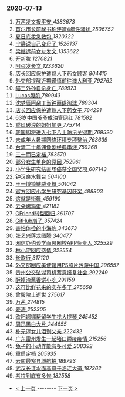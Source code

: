 ### 2020-07-13 
1. [ 万茜发文报平安 ](https://s.weibo.com/weibo?q=%23%E4%B8%87%E8%8C%9C%E5%8F%91%E6%96%87%E6%8A%A5%E5%B9%B3%E5%AE%89%23&Refer=top) *4383673*
1. [ 首尔市长前秘书称连遭4年性骚扰 ](https://s.weibo.com/weibo?q=%23%E9%A6%96%E5%B0%94%E5%B8%82%E9%95%BF%E5%89%8D%E7%A7%98%E4%B9%A6%E7%A7%B0%E8%BF%9E%E9%81%AD4%E5%B9%B4%E6%80%A7%E9%AA%9A%E6%89%B0%23&Refer=top) *2506752*
1. [ 夏日底妆急救包 ](https://s.weibo.com/weibo?q=%23%E5%A4%8F%E6%97%A5%E5%BA%95%E5%A6%86%E6%80%A5%E6%95%91%E5%8C%85%23&topic_ad=1&Refer=top) *1820322*
1. [ 宁静说自己变母了 ](https://s.weibo.com/weibo?q=%23%E5%AE%81%E9%9D%99%E8%AF%B4%E8%87%AA%E5%B7%B1%E5%8F%98%E6%AF%8D%E4%BA%86%23&Refer=top) *1526137*
1. [ 梁继远前女友发文 ](https://s.weibo.com/weibo?q=%23%E6%A2%81%E7%BB%A7%E8%BF%9C%E5%89%8D%E5%A5%B3%E5%8F%8B%E5%8F%91%E6%96%87%23&Refer=top) *1353622*
1. [ 开新妆 ](https://s.weibo.com/weibo?q=%23%E5%BC%80%E6%96%B0%E5%A6%86%23&topic_ad=1&Refer=top) *1270821*
1. [ 阿朵发长文 ](https://s.weibo.com/weibo?q=%23%E9%98%BF%E6%9C%B5%E5%8F%91%E9%95%BF%E6%96%87%23&Refer=top) *1233620*
1. [ 店长回应保护遭熟人下药女顾客 ](https://s.weibo.com/weibo?q=%23%E5%BA%97%E9%95%BF%E5%9B%9E%E5%BA%94%E4%BF%9D%E6%8A%A4%E9%81%AD%E7%86%9F%E4%BA%BA%E4%B8%8B%E8%8D%AF%E5%A5%B3%E9%A1%BE%E5%AE%A2%23&Refer=top) *804415*
1. [ 外交部提醒近期谨慎前往澳大利亚 ](https://s.weibo.com/weibo?q=%23%E5%A4%96%E4%BA%A4%E9%83%A8%E6%8F%90%E9%86%92%E8%BF%91%E6%9C%9F%E8%B0%A8%E6%85%8E%E5%89%8D%E5%BE%80%E6%BE%B3%E5%A4%A7%E5%88%A9%E4%BA%9A%23&Refer=top) *792762*
1. [ 猫王外孙自杀身亡 ](https://s.weibo.com/weibo?q=%23%E7%8C%AB%E7%8E%8B%E5%A4%96%E5%AD%99%E8%87%AA%E6%9D%80%E8%BA%AB%E4%BA%A1%23&Refer=top) *789973*
1. [ Lucas腹肌 ](https://s.weibo.com/weibo?q=%23Lucas%E8%85%B9%E8%82%8C%23&Refer=top) *789943*
1. [ 沈梦辰阿朵丁当钟丽缇淘汰 ](https://s.weibo.com/weibo?q=%23%E6%B2%88%E6%A2%A6%E8%BE%B0%E9%98%BF%E6%9C%B5%E4%B8%81%E5%BD%93%E9%92%9F%E4%B8%BD%E7%BC%87%E6%B7%98%E6%B1%B0%23&Refer=top) *789304*
1. [ 店长回应保护遭熟人下药女子 ](https://s.weibo.com/weibo?q=%23%E5%BA%97%E9%95%BF%E5%9B%9E%E5%BA%94%E4%BF%9D%E6%8A%A4%E9%81%AD%E7%86%9F%E4%BA%BA%E4%B8%8B%E8%8D%AF%E5%A5%B3%E5%AD%90%23&Refer=top) *784291*
1. [ 63岁中国爷爷成油管网红 ](https://s.weibo.com/weibo?q=%2363%E5%B2%81%E4%B8%AD%E5%9B%BD%E7%88%B7%E7%88%B7%E6%88%90%E6%B2%B9%E7%AE%A1%E7%BD%91%E7%BA%A2%23&Refer=top) *781582*
1. [ 乘风破浪的姐姐加更 ](https://s.weibo.com/weibo?q=%23%E4%B9%98%E9%A3%8E%E7%A0%B4%E6%B5%AA%E7%9A%84%E5%A7%90%E5%A7%90%E5%8A%A0%E6%9B%B4%23&Refer=top) *775714*
1. [ 我国即将进入七下八上防汛关键期 ](https://s.weibo.com/weibo?q=%23%E6%88%91%E5%9B%BD%E5%8D%B3%E5%B0%86%E8%BF%9B%E5%85%A5%E4%B8%83%E4%B8%8B%E5%85%AB%E4%B8%8A%E9%98%B2%E6%B1%9B%E5%85%B3%E9%94%AE%E6%9C%9F%23&Refer=top) *769520*
1. [ 未成年人暑期网络环境专项整治 ](https://s.weibo.com/weibo?q=%23%E6%9C%AA%E6%88%90%E5%B9%B4%E4%BA%BA%E6%9A%91%E6%9C%9F%E7%BD%91%E7%BB%9C%E7%8E%AF%E5%A2%83%E4%B8%93%E9%A1%B9%E6%95%B4%E6%B2%BB%23&Refer=top) *763639*
1. [ 台湾二十年偶像剧经典串烧 ](https://s.weibo.com/weibo?q=%23%E5%8F%B0%E6%B9%BE%E4%BA%8C%E5%8D%81%E5%B9%B4%E5%81%B6%E5%83%8F%E5%89%A7%E7%BB%8F%E5%85%B8%E4%B8%B2%E7%83%A7%23&Refer=top) *759268*
1. [ 三十而已定档 ](https://s.weibo.com/weibo?q=%23%E4%B8%89%E5%8D%81%E8%80%8C%E5%B7%B2%E5%AE%9A%E6%A1%A3%23&Refer=top) *753570*
1. [ 部分女生单身的原因 ](https://s.weibo.com/weibo?q=%23%E9%83%A8%E5%88%86%E5%A5%B3%E7%94%9F%E5%8D%95%E8%BA%AB%E7%9A%84%E5%8E%9F%E5%9B%A0%23&Refer=top) *752961*
1. [ 小学生研究结直肠癌获全国奖项 ](https://s.weibo.com/weibo?q=%23%E5%B0%8F%E5%AD%A6%E7%94%9F%E7%A0%94%E7%A9%B6%E7%BB%93%E7%9B%B4%E8%82%A0%E7%99%8C%E8%8E%B7%E5%85%A8%E5%9B%BD%E5%A5%96%E9%A1%B9%23&Refer=top) *607143*
1. [ 钟汉良水舞台 ](https://s.weibo.com/weibo?q=%23%E9%92%9F%E6%B1%89%E8%89%AF%E6%B0%B4%E8%88%9E%E5%8F%B0%23&Refer=top) *504100*
1. [ 王一博锁链威亚舞 ](https://s.weibo.com/weibo?q=%E7%8E%8B%E4%B8%80%E5%8D%9A%E9%94%81%E9%93%BE%E5%A8%81%E4%BA%9A%E8%88%9E&Refer=top) *501042*
1. [ 官方回应小学生研究基因获奖 ](https://s.weibo.com/weibo?q=%23%E5%AE%98%E6%96%B9%E5%9B%9E%E5%BA%94%E5%B0%8F%E5%AD%A6%E7%94%9F%E7%A0%94%E7%A9%B6%E5%9F%BA%E5%9B%A0%E8%8E%B7%E5%A5%96%23&Refer=top) *488803*
1. [ 这就是街舞 ](https://s.weibo.com/weibo?q=%E8%BF%99%E5%B0%B1%E6%98%AF%E8%A1%97%E8%88%9E&Refer=top) *459190*
1. [ 云朵烤鸡蛋 ](https://s.weibo.com/weibo?q=%E4%BA%91%E6%9C%B5%E7%83%A4%E9%B8%A1%E8%9B%8B&Refer=top) *421182*
1. [ GFriend转型回归 ](https://s.weibo.com/weibo?q=GFriend%E8%BD%AC%E5%9E%8B%E5%9B%9E%E5%BD%92&Refer=top) *361707*
1. [ GitHub崩了 ](https://s.weibo.com/weibo?q=%23GitHub%E5%B4%A9%E4%BA%86%23&Refer=top) *357424*
1. [ 害怕体检的小海豹 ](https://s.weibo.com/weibo?q=%23%E5%AE%B3%E6%80%95%E4%BD%93%E6%A3%80%E7%9A%84%E5%B0%8F%E6%B5%B7%E8%B1%B9%23&Refer=top) *343673*
1. [ 张艺兴莲龙图腾 ](https://s.weibo.com/weibo?q=%23%E5%BC%A0%E8%89%BA%E5%85%B4%E8%8E%B2%E9%BE%99%E5%9B%BE%E8%85%BE%23&Refer=top) *340477*
1. [ 网信办约谈学而思网校APP负责人 ](https://s.weibo.com/weibo?q=%E7%BD%91%E4%BF%A1%E5%8A%9E%E7%BA%A6%E8%B0%88%E5%AD%A6%E8%80%8C%E6%80%9D%E7%BD%91%E6%A0%A1APP%E8%B4%9F%E8%B4%A3%E4%BA%BA&Refer=top) *325529*
1. [ 林小宅回应恋情 ](https://s.weibo.com/weibo?q=%23%E6%9E%97%E5%B0%8F%E5%AE%85%E5%9B%9E%E5%BA%94%E6%81%8B%E6%83%85%23&Refer=top) *322554*
1. [ 长歌行 ](https://s.weibo.com/weibo?q=%23%E9%95%BF%E6%AD%8C%E8%A1%8C%23&Refer=top) *317120*
1. [ 外交部回应美使馆用PS照片污蔑中国 ](https://s.weibo.com/weibo?q=%23%E5%A4%96%E4%BA%A4%E9%83%A8%E5%9B%9E%E5%BA%94%E7%BE%8E%E4%BD%BF%E9%A6%86%E7%94%A8PS%E7%85%A7%E7%89%87%E6%B1%A1%E8%94%91%E4%B8%AD%E5%9B%BD%23&Refer=top) *296557*
1. [ 贵州公交坠湖司机蓄意报复社会 ](https://s.weibo.com/weibo?q=%23%E8%B4%B5%E5%B7%9E%E5%85%AC%E4%BA%A4%E5%9D%A0%E6%B9%96%E5%8F%B8%E6%9C%BA%E8%93%84%E6%84%8F%E6%8A%A5%E5%A4%8D%E7%A4%BE%E4%BC%9A%23&Refer=top) *292249*
1. [ 酥掉渣酱香饼小吃 ](https://s.weibo.com/weibo?q=%23%E9%85%A5%E6%8E%89%E6%B8%A3%E9%85%B1%E9%A6%99%E9%A5%BC%E5%B0%8F%E5%90%83%23&Refer=top) *291159*
1. [ 这可比鲜花来的实在多了 ](https://s.weibo.com/weibo?q=%23%E8%BF%99%E5%8F%AF%E6%AF%94%E9%B2%9C%E8%8A%B1%E6%9D%A5%E7%9A%84%E5%AE%9E%E5%9C%A8%E5%A4%9A%E4%BA%86%23&Refer=top) *275658*
1. [ 曾毅院士逝世 ](https://s.weibo.com/weibo?q=%E6%9B%BE%E6%AF%85%E9%99%A2%E5%A3%AB%E9%80%9D%E4%B8%96&Refer=top) *275617*
1. [ 万茜 ](https://s.weibo.com/weibo?q=%E4%B8%87%E8%8C%9C&Refer=top) *274815*
1. [ 姜涛 ](https://s.weibo.com/weibo?q=%E5%A7%9C%E6%B6%9B&Refer=top) *252305*
1. [ 欧阳娜娜帮留学生找大提琴 ](https://s.weibo.com/weibo?q=%23%E6%AC%A7%E9%98%B3%E5%A8%9C%E5%A8%9C%E5%B8%AE%E7%95%99%E5%AD%A6%E7%94%9F%E6%89%BE%E5%A4%A7%E6%8F%90%E7%90%B4%23&Refer=top) *245452*
1. [ 周迅黑白大片 ](https://s.weibo.com/weibo?q=%23%E5%91%A8%E8%BF%85%E9%BB%91%E7%99%BD%E5%A4%A7%E7%89%87%23&Refer=top) *244655*
1. [ 朴元淳女儿泪别父亲 ](https://s.weibo.com/weibo?q=%E6%9C%B4%E5%85%83%E6%B7%B3%E5%A5%B3%E5%84%BF%E6%B3%AA%E5%88%AB%E7%88%B6%E4%BA%B2&Refer=top) *222432*
1. [ 广东雷州发生一起猪口蹄疫疫情 ](https://s.weibo.com/weibo?q=%E5%B9%BF%E4%B8%9C%E9%9B%B7%E5%B7%9E%E5%8F%91%E7%94%9F%E4%B8%80%E8%B5%B7%E7%8C%AA%E5%8F%A3%E8%B9%84%E7%96%AB%E7%96%AB%E6%83%85&Refer=top) *215256*
1. [ 兔子的小动作能有多可爱 ](https://s.weibo.com/weibo?q=%E5%85%94%E5%AD%90%E7%9A%84%E5%B0%8F%E5%8A%A8%E4%BD%9C%E8%83%BD%E6%9C%89%E5%A4%9A%E5%8F%AF%E7%88%B1&Refer=top) *208392*
1. [ 重启定档 ](https://s.weibo.com/weibo?q=%E9%87%8D%E5%90%AF%E5%AE%9A%E6%A1%A3&Refer=top) *205935*
1. [ 云南最窄县城航拍 ](https://s.weibo.com/weibo?q=%E4%BA%91%E5%8D%97%E6%9C%80%E7%AA%84%E5%8E%BF%E5%9F%8E%E8%88%AA%E6%8B%8D&Refer=top) *189793*
1. [ 武汉长江水面高悬于沿江大道 ](https://s.weibo.com/weibo?q=%E6%AD%A6%E6%B1%89%E9%95%BF%E6%B1%9F%E6%B0%B4%E9%9D%A2%E9%AB%98%E6%82%AC%E4%BA%8E%E6%B2%BF%E6%B1%9F%E5%A4%A7%E9%81%93&Refer=top) *187362*
1. [ 考拉到底有多惨 ](https://s.weibo.com/weibo?q=%23%E8%80%83%E6%8B%89%E5%88%B0%E5%BA%95%E6%9C%89%E5%A4%9A%E6%83%A8%23&Refer=top) *182558* 

- [ < 上一页 ](https://github.com/able8/weibo-hot-record/blob/master/2020-07-12.md) -------- [ 下一页 > ](https://github.com/able8/weibo-hot-record/blob/master/2020-07-14.md)